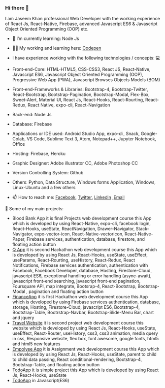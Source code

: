 ### Hi there 👋
I am Jaseem Khan professional Web Developer with the working experience of React Js, React-Native, Firebase, advanced Javascript ES6 & Javascript Object Oriented Programming (OOP) etc.

- 🌱 I’m currently learning: Node Js
- 👨‍💻 My working and learning here: [Codepen](https://codepen.io/jskhan211)

- I have experience working with the following technologies / concepts: 💻
- Front-end-Core: HTML-HTML5, CSS-CSS3, React JS, React-Native, Javascript ES6, Javascript Object Oriented Programming (OOP), Progressive Web App (PWA), Javascript Browses Objects Models (BOM) 
- Front-end-Frameworks & Libraries: Bootstrap-4, Bootstrap-Twitter, React-Bootstrap, Bootstrap-Pagination, Bootstrap-Modal, Flex-Box, Sweet-Alert, Material UI, React Js, React-Hooks, React-Rourting, React-Redux, React Native, expo-cli, React-Navigation
- Back-end: Node Js
- Database: Firebase
- Applications or IDE used: Android Studio App, expo-cli, Snack, Google-Colab, VS Code, Sublime Text 3, Atom, Notepad++, Jupyter Notebook, Office  
- Hosting: Firebase, Heroku
- Graphic Designer: Adobe illustrator CC, Adobe Photoshop CC
- Version Controlling System: Github
- Others: Python, Data Structure, Windows forms Application, Windows, Linux-Ubuntu and a few others
- 📫 How to reach me: [Facebook](https://www.facebook.com/profile.php?id=100012849786258), [Twitter](https://twitter.com/jskhan211), [Linkedin](https://www.linkedin.com/in/jaseem-khan-4a4b98147/) ,[Email](jskhan211@gmail.com)

🚀 Some of my main projects:
- Blood Bank App it is final Projects web development course this App which is developed by using React-Native, expo-cli, facebook login, React-Hooks, useState, ReactNavigation, Drawer-Navigator, Stack-Navigator, expo-vector-icon, React-Native-vectoricon, React-Native-Paper, Firebase services, authentication, database, firestore, and floating action button 
- [Q App](https://q-app-b2861.web.app/) it is second Hackathon web development course this App which is developed     by using React Js, React-Hooks, useState, useEffect, useParams, React-Rourting, useHistory, React-Redux, React Notifications, Firebase services authentication, authentication with Facebook, Facebook Developer, database, Hosting, Firestore-Cloud, javascript ES6, exceptional handling or error handling (async-await), javascript front-end searching, javascript front-end pagination, Foursquare API, map integrate, Bootsrap-4, React-Bootstrap, Bootstrap-Modal , pagination and floating action button
- [FinanceApp](https://finance-app-e0475.web.app/l) it is first Hackathon web development course this App which is developed by using Firebase services authentication, database, storage, Hosting, Firestore-Cloud, javascript ES6, Bootstrap-4, Bootstrap-Table, Bootrstrap-Navbar, Bootstrap-Slide-Menu Bar, chart and jquery  
- [Travel Website](https://www.linkedin.com/feed/update/urn:li:activity:6722090829277630465/) it is second project web development course this website which is developed by using React Js, React-Hooks, useState, useEffect, React-Router, useHistory, css3, css3 animation, media query in css, Responsive website, flex box, font awesome, google fonts, html5 and html5 new features    
- [Empolyee App](https://jaseemkhan211.github.io/Employee-App/) it is Assignment web development course this App which is developed by using React Js, React-Hooks, useState, parent to child to child data passing, React conditional-rendering, Bootstrap-4, Bootstrap-Table, and floating action button
- [TodoApp](https://jaseemkhan211.github.io/Todo-App/) it is simple project this App which is developed by using React Js, React-Hooks, useState
- [TodoApp](https://jaseemkhan211.github.io/TodoApp/) in Javascript(ES6) 

